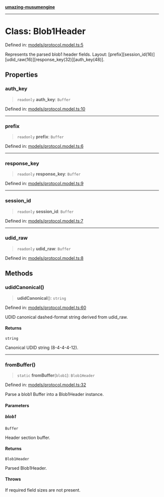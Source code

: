 [**umazing-musumengine**](../../README.md)

***

# Class: Blob1Header

Defined in: [models/protocol.model.ts:5](https://github.com/davinidae/umazing-musumengine/blob/e099ae72d04c46726039e2dd238802d266be3d5f/src/models/protocol.model.ts#L5)

Represents the parsed blob1 header fields.
Layout: [prefix][session_id(16)][udid_raw(16)][response_key(32)][auth_key(48)].

## Properties

### auth\_key

> `readonly` **auth\_key**: `Buffer`

Defined in: [models/protocol.model.ts:10](https://github.com/davinidae/umazing-musumengine/blob/e099ae72d04c46726039e2dd238802d266be3d5f/src/models/protocol.model.ts#L10)

***

### prefix

> `readonly` **prefix**: `Buffer`

Defined in: [models/protocol.model.ts:6](https://github.com/davinidae/umazing-musumengine/blob/e099ae72d04c46726039e2dd238802d266be3d5f/src/models/protocol.model.ts#L6)

***

### response\_key

> `readonly` **response\_key**: `Buffer`

Defined in: [models/protocol.model.ts:9](https://github.com/davinidae/umazing-musumengine/blob/e099ae72d04c46726039e2dd238802d266be3d5f/src/models/protocol.model.ts#L9)

***

### session\_id

> `readonly` **session\_id**: `Buffer`

Defined in: [models/protocol.model.ts:7](https://github.com/davinidae/umazing-musumengine/blob/e099ae72d04c46726039e2dd238802d266be3d5f/src/models/protocol.model.ts#L7)

***

### udid\_raw

> `readonly` **udid\_raw**: `Buffer`

Defined in: [models/protocol.model.ts:8](https://github.com/davinidae/umazing-musumengine/blob/e099ae72d04c46726039e2dd238802d266be3d5f/src/models/protocol.model.ts#L8)

## Methods

### udidCanonical()

> **udidCanonical**(): `string`

Defined in: [models/protocol.model.ts:60](https://github.com/davinidae/umazing-musumengine/blob/e099ae72d04c46726039e2dd238802d266be3d5f/src/models/protocol.model.ts#L60)

UDID canonical dashed-format string derived from udid_raw.

#### Returns

`string`

Canonical UDID string (8-4-4-4-12).

***

### fromBuffer()

> `static` **fromBuffer**(`blob1`): `Blob1Header`

Defined in: [models/protocol.model.ts:32](https://github.com/davinidae/umazing-musumengine/blob/e099ae72d04c46726039e2dd238802d266be3d5f/src/models/protocol.model.ts#L32)

Parse a blob1 Buffer into a Blob1Header instance.

#### Parameters

##### blob1

`Buffer`

Header section buffer.

#### Returns

`Blob1Header`

Parsed Blob1Header.

#### Throws

If required field sizes are not present.
